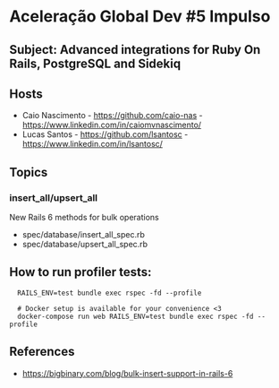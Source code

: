 # Aceleração Global Dev #5 Impulso
## Subject: Advanced integrations for Ruby On Rails, PostgreSQL and Sidekiq

## Hosts

- Caio Nascimento - https://github.com/caio-nas - https://www.linkedin.com/in/caiomvnascimento/
- Lucas Santos - https://github.com/lsantosc - https://www.linkedin.com/in/lsantosc/

## Topics

### insert_all/upsert_all
New Rails 6 methods for bulk operations

- spec/database/insert_all_spec.rb
- spec/database/upsert_all_spec.rb

## How to run profiler tests:

```
  RAILS_ENV=test bundle exec rspec -fd --profile

  # Docker setup is available for your convenience <3
  docker-compose run web RAILS_ENV=test bundle exec rspec -fd --profile
```

## References
- https://bigbinary.com/blog/bulk-insert-support-in-rails-6
